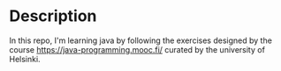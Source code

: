 # Description
In this repo, I'm learning java by following the exercises designed by the course https://java-programming.mooc.fi/ curated by the university of Helsinki.
